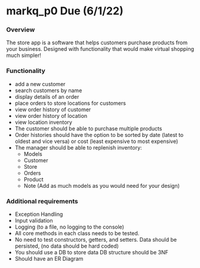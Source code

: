 # markq_p0 Due (6/1/22)
### Overview
The store app is a software that helps customers purchase products from your business. Designed with functionality that would make virtual shopping much simpler!

### Functionality
- add a new customer
- search customers by name 
- display details of an order
- place orders to store locations for customers
- view order history of customer
- view order history of location
- view location inventory
- The customer should be able to purchase multiple products
- Order histories should have the option to be sorted by date (latest to oldest and vice versa) or cost (least expensive to most expensive)
- The manager should be able to replenish inventory: 
  - Models
  - Customer
  - Store
  - Orders
  - Product
  - Note
    (Add as much models as you would need for your design)

### Additional requirements
- Exception Handling
- Input validation
- Logging (to a file, no logging to the console)
- All core methods in each class needs to be tested.
- No need to test constructors, getters, and setters.
Data should be persisted, (no data should be hard coded)
- You should use a DB to store data
DB structure should be 3NF
- Should have an ER Diagram